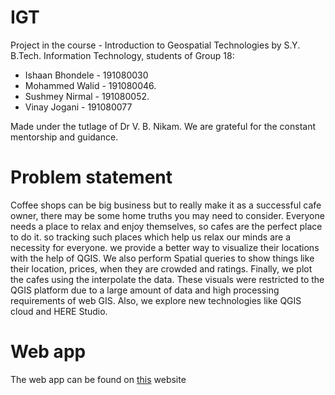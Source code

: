 # IGT
Project in the course - Introduction to Geospatial Technologies by S.Y. B.Tech. Information Technology, students of Group 18:
<ul>
  <li>Ishaan Bhondele - 191080030</li>
  <li>Mohammed Walid - 191080046.</li>
  <li>Sushmey Nirmal - 191080052.</li>
  <li>Vinay Jogani - 191080077</li>
</ul> 
Made under the tutlage of Dr V. B. Nikam. We are grateful for the constant mentorship and guidance.





<h1>Problem statement</h1>
Coffee shops can be big business but to really make it as a successful cafe owner, there may be some home truths you may need to consider. Everyone needs a place to relax and enjoy themselves, so cafes are the perfect place to do it. so tracking such places which help us relax our minds are a necessity for everyone.
we provide a better way to visualize their locations with the help of QGIS. We also perform Spatial queries to show things like their location, prices, when they are crowded and ratings. Finally, we plot the cafes using the interpolate the data. These visuals were restricted to the QGIS platform due to a large amount of data and high processing requirements of web GIS. Also, we explore new technologies like QGIS cloud and HERE Studio.

<h1>Web app </h1>
The web app can be found on <a href="https://ishb.github.io/IGT/">this</a> website 
